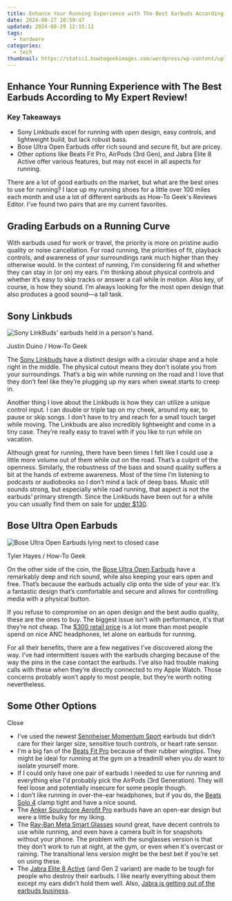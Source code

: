 ```yaml
---
title: Enhance Your Running Experience with The Best Earbuds According to My Expert Review!
date: 2024-08-27 20:59:47
updated: 2024-08-29 12:15:12
tags:
  - hardware
categories:
  - tech
thumbnail: https://static1.howtogeekimages.com/wordpress/wp-content/uploads/wm/2024/02/person-wearing-bose-ultra-open-earbuds.JPG
---
```


## Enhance Your Running Experience with The Best Earbuds According to My Expert Review!

### Key Takeaways

* Sony Linkbuds excel for running with open design, easy controls, and lightweight build, but lack robust bass.
* Bose Ultra Open Earbuds offer rich sound and secure fit, but are pricey.
* Other options like Beats Fit Pro, AirPods (3rd Gen), and Jabra Elite 8 Active offer various features, but may not excel in all aspects for running.

 There are a lot of good earbuds on the market, but what are the best ones to use for running? I lace up my running shoes for a little over 100 miles each month and use a lot of different earbuds as How-To Geek's Reviews Editor. I’ve found two pairs that are my current favorites.

##  Grading Earbuds on a Running Curve

 With earbuds used for work or travel, the priority is more on pristine audio quality or noise cancellation. For road running, the priorities of fit, playback controls, and awareness of your surroundings rank much higher than they otherwise would. In the context of running, I'm considering fit and whether they can stay in (or on) my ears. I'm thinking about physical controls and whether it’s easy to skip tracks or answer a call while in motion. Also key, of course, is how they sound. I’m always looking for the most open design that also produces a good sound—a tall task.

##  Sony Linkbuds

![Sony LinkBuds' earbuds held in a person's hand.](https://static1.howtogeekimages.com/wordpress/wp-content/uploads/2022/04/Sony-LinkBuds-earbuds-held-in-a-persons-hand.jpg) 

Justin Duino / How-To Geek

 The [Sony Linkbuds](https://some-guidance.techidaily.com/2024-approved-perfect-your-iphone-photo-craftsmanship-with-top-10-design-tips/) have a distinct design with a circular shape and a hole right in the middle. The physical cutout means they don’t isolate you from your surroundings. That’s a big win while running on the road and I love that they don’t feel like they’re plugging up my ears when sweat starts to creep in.

 Another thing I love about the Linkbuds is how they can utilize a unique control input. I can double or triple tap on my cheek, around my ear, to pause or skip songs. I don’t have to try and reach for a small touch target while moving. The Linkbuds are also incredibly lightweight and come in a tiny case. They’re really easy to travel with if you like to run while on vacation.

 Although great for running, there have been times I felt like I could use a little more volume out of them while out on the road. That’s a culprit of the openness. Similarly, the robustness of the bass and sound quality suffers a bit at the hands of extreme awareness. Most of the time I’m listening to podcasts or audiobooks so I don’t mind a lack of deep bass. Music still sounds strong, but especially while road running, that aspect is not the earbuds’ primary strength. Since the Linkbuds have been out for a while you can usually find them on sale for [under $130](https://www.amazon.com/Sony-LinkBuds-Wireless-Headphones-Open-Ring/dp/B09QNQ45BK?th=1&tag=hotoge-20&ascsubtag=UUhtgUeUpU2003890&asc%5Frefurl=https%3A%2F%2Fwww.howtogeek.com%2Fi-review-tech-here-are-my-favorite-earbuds-for-running%2F&asc%5Fcampaign=Authority).

##  Bose Ultra Open Earbuds

![Bose Ultra Open Earbuds lying next to closed case](https://static1.howtogeekimages.com/wordpress/wp-content/uploads/wm/2024/02/bose-ultra-open-earbuds-lying-next-to-closed-case.JPG) 

Tyler Hayes / How-To Geek

 On the other side of the coin, the [Bose Ultra Open Earbuds](https://extra-skills.techidaily.com/in-2024-revolutionize-your-photos-pro-level-pixlr-techniques/) have a remarkably deep and rich sound, while also keeping your ears open and free. That’s because the earbuds actually clip onto the side of your ear. It’s a fantastic design that’s comfortable and secure and allows for controlling media with a physical button.

 If you refuse to compromise on an open design and the best audio quality, these are the ones to buy. The biggest issue isn't with performance, it's that they’re not cheap. The [$300 retail price](https://www.amazon.com/Bose-Immersive-Wireless-OpenAudio-Awareness/dp/B0CPFV77W4?crid=3AI8XND3M5VLH&dib=eyJ2IjoiMSJ9.586M6eDTEdvQ%5FVM7xZ1usaakvyLg2rMZ1J2SxpBWAM6hZ5QDXWorUVT%5Fjmybj3wl7oEjgRrnr5q0zKm35lxLCIUmdGhg5UQJkuifP2oc9bLIvKr-w8nrpfyRTiBy%5FvssGr1k6xL-oofMufiqxQLlsmlik5hZfvbKn1rXeTdJNHBQA-K35FiOB7rN6Y8xEv23%5FF8jyBFEB9XqaYHLdOC-5%5FPUntXwcHsJLKe61XDtb218k7qtvMbK0cLj0yav9pAVOAUBFEW%5FjnIw4wpPZ7IP6N0XR6rfNktwPfZnGTIcFho.IU9ZF9cxZMk1%5Fj5niL8iz9T6gGVHXPtCwRIE1hX3vi8&dib%5Ftag=se&keywords=bose+ultra+open+earbuds&qid=1719597850&s=electronics&sprefix=bose+ultra+%2Celectronics%2C140&sr=1-1-spons&sp%5Fcsd=d2lkZ2V0TmFtZT1zcF9hdGY&th=1&tag=hotoge-20&ascsubtag=UUhtgUeUpU2003890&asc%5Frefurl=https%3A%2F%2Fwww.howtogeek.com%2Fi-review-tech-here-are-my-favorite-earbuds-for-running%2F&asc%5Fcampaign=Authority) is a lot more than most people spend on nice ANC headphones, let alone on earbuds for running.

 For all their benefits, there are a few negatives I’ve discovered along the way. I’ve had intermittent issues with the earbuds charging because of the way the pins in the case contact the earbuds. I’ve also had trouble making calls with these when they’re directly connected to my Apple Watch. Those concerns probably won’t apply to most people, but they’re worth noting nevertheless.

##  Some Other Options

Close 

* I’ve used the newest [Sennheiser Momentum Sport](https://blog-min.techidaily.com/how-to-restore-wiped-videos-on-infinix-note-30-5g-by-fonelab-android-recover-video/) earbuds but didn’t care for their larger size, sensitive touch controls, or heart rate sensor.
* I'm a big fan of the [Beats Fit Pro](http://www.amazon.com/Beats-Fit-Pro-Cancelling-Built/dp/B0BTK5XPF6?crid=3HMANOITMGNER&dib=eyJ2IjoiMSJ9.RdzxC8KklF3r4wD7FDEYROboXmNl6roELqot1j2Q85SWmefyG76ftjnD5OYhfJLvD0qnlU79bddbdDAnz15SXK0WvwEoMUyN%5F1VSoiJyUJg%5FjXmzSx4G1pSq6hLzJT8Oi9tplQWbYJ398UmHpwY520uOc82onyGToyETqFQMMhtX%5FkH%5FRNZje5a%5FRWmgfhV36h-7p2UN0Pb11DgYw5uFilVCE0Mtj2ir0cv6GMmjVKihaf5FDnAoaWpfkSqSrtmO%5Fn4YeKsPoF8%5FXVrw530KsO5%5FSBSDJcJqvc0CpzGHm4o.eDbpJ7rEzeYHd4JvPlB1G1RVHESGud6PiWTkWx8CAjs&dib%5Ftag=se&keywords=beats+fit+pro&qid=1719540385&s=electronics&sprefix=beats+fit+pro%2Celectronics%2C228&sr=1-1-spons&sp%5Fcsd=d2lkZ2V0TmFtZT1zcF9hdGY&tag=hotoge-20&ascsubtag=UUhtgUeUpU2003890&asc%5Frefurl=https%3A%2F%2Fwww.howtogeek.com%2Fi-review-tech-here-are-my-favorite-earbuds-for-running%2F&asc%5Fcampaign=Authority) because of their rubber wingtips. They might be ideal for running at the gym on a treadmill when you _do_ want to isolate yourself more.
* If I could only have one pair of earbuds I needed to use for running and everything else I'd probably pick the AirPods (3rd Generation). They will feel loose and potentially insecure for some people though.
* I don’t like running in over-the-ear headphones, but if you do, the [Beats Solo 4](https://youtube-docs.techidaily.com/ify-your-path-to-youtube-short-mastery/) clamp tight and have a nice sound.
* The [Anker Soundcore Aerofit Pro](https://fox-glue.techidaily.com/in-2024-analyzing-best-days-for-highest-audience-retention/) earbuds have an open-ear design but were a little bulky for my liking.
* The [Ray-Ban Meta Smart Glasses](https://fox-that.techidaily.com/safari-on-iphone-running-slow-learn-how-to-make-it-zoom-ahead-in-just-4-steps/) sound great, have decent controls to use while running, and even have a camera built in for snapshots without your phone. The problem with the sunglasses version is that they don’t work to run at night, at the gym, or even when it's overcast or raining. The transitional lens version might be the best bet if you’re set on using these.
* The [Jabra Elite 8 Active](https://screen-mirror.techidaily.com/best-3-tecno-spark-20c-emulator-for-mac-to-run-your-wanted-android-apps-drfone-by-drfone-android/) (and Gen 2 variant) are made to be tough for people who destroy their earbuds. I like nearly everything about them except my ears didn't hold them well. Also, [Jabra is getting out of the earbuds business](https://extra-resources.techidaily.com/avoid-complexity-top-5-free-tools-for-effortless-gif-to-video-transformation/).

<ins class="adsbygoogle"
     style="display:block"
     data-ad-format="autorelaxed"
     data-ad-client="ca-pub-7571918770474297"
     data-ad-slot="1223367746"></ins>



<ins class="adsbygoogle"
     style="display:block"
     data-ad-client="ca-pub-7571918770474297"
     data-ad-slot="8358498916"
     data-ad-format="auto"
     data-full-width-responsive="true"></ins>
